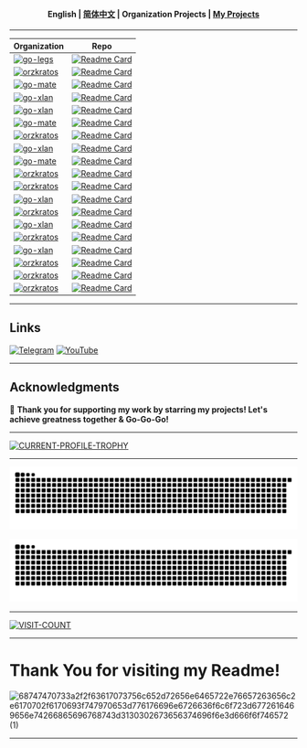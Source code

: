 <h4 align="center"><strong>English</strong> | <a href="./README.zh.md">简体中文</a> | <strong>Organization Projects</strong> | <a href="../README.md">My Projects</a></h4>

---

<div style="margin-left:auto; margin-right:auto;">

<!-- 这是一个注释，它不会在渲染时显示出来，这是项目列表的起始位置 -->

| **Organization** | **Repo** |
|------------------|----------|
| [![go-legs](https://img.shields.io/badge/go+legs-%23DC143C.svg?style=flat&logoColor=white)](https://github.com/go-legs) | [![Readme Card](https://github-readme-stats.vercel.app/api/pin/?username=go-legs&repo=.github&theme=apprentice)](https://github.com/go-legs/.github) |
| [![orzkratos](https://img.shields.io/badge/orzkratos-%2391C4A4.svg?style=flat&logoColor=white)](https://github.com/orzkratos) | [![Readme Card](https://github-readme-stats.vercel.app/api/pin/?username=orzkratos&repo=apmkratos&theme=highcontrast)](https://github.com/orzkratos/apmkratos) |
| [![go-mate](https://img.shields.io/badge/go+mate-%2335A8D5.svg?style=flat&logoColor=white)](https://github.com/go-mate) | [![Readme Card](https://github-readme-stats.vercel.app/api/pin/?username=go-mate&repo=depbump&theme=algolia)](https://github.com/go-mate/depbump) |
| [![go-xlan](https://img.shields.io/badge/go+xlan-%23FF6347.svg?style=flat&logoColor=white)](https://github.com/go-xlan) | [![Readme Card](https://github-readme-stats.vercel.app/api/pin/?username=go-xlan&repo=gogitv5git&theme=catppuccin_latte)](https://github.com/go-xlan/gogitv5git) |
| [![go-xlan](https://img.shields.io/badge/go+xlan-%237D4B91.svg?style=flat&logoColor=white)](https://github.com/go-xlan) | [![Readme Card](https://github-readme-stats.vercel.app/api/pin/?username=go-xlan&repo=elasticapm&theme=nightowl)](https://github.com/go-xlan/elasticapm) |
| [![go-mate](https://img.shields.io/badge/go+mate-%23F09F3B.svg?style=flat&logoColor=white)](https://github.com/go-mate) | [![Readme Card](https://github-readme-stats.vercel.app/api/pin/?username=go-mate&repo=replicago&theme=gruvbox)](https://github.com/go-mate/replicago) |
| [![orzkratos](https://img.shields.io/badge/orzkratos-%237D4B91.svg?style=flat&logoColor=white)](https://github.com/orzkratos) | [![Readme Card](https://github-readme-stats.vercel.app/api/pin/?username=orzkratos&repo=swaggokratos&theme=shadow_green)](https://github.com/orzkratos/swaggokratos) |
| [![go-xlan](https://img.shields.io/badge/go+xlan-%23DC143C.svg?style=flat&logoColor=white)](https://github.com/go-xlan) | [![Readme Card](https://github-readme-stats.vercel.app/api/pin/?username=go-xlan&repo=gogitosgcm&theme=kacho_ga)](https://github.com/go-xlan/gogitosgcm) |
| [![go-mate](https://img.shields.io/badge/go+mate-%2320B2AA.svg?style=flat&logoColor=white)](https://github.com/go-mate) | [![Readme Card](https://github-readme-stats.vercel.app/api/pin/?username=go-mate&repo=.github&theme=solarized-light)](https://github.com/go-mate/.github) |
| [![orzkratos](https://img.shields.io/badge/orzkratos-%238A2BE2.svg?style=flat&logoColor=white)](https://github.com/orzkratos) | [![Readme Card](https://github-readme-stats.vercel.app/api/pin/?username=orzkratos&repo=zapzkratos&theme=catppuccin_mocha)](https://github.com/orzkratos/zapzkratos) |
| [![orzkratos](https://img.shields.io/badge/orzkratos-%2335A8D5.svg?style=flat&logoColor=white)](https://github.com/orzkratos) | [![Readme Card](https://github-readme-stats.vercel.app/api/pin/?username=orzkratos&repo=vue3kratos&theme=calm)](https://github.com/orzkratos/vue3kratos) |
| [![go-xlan](https://img.shields.io/badge/go+xlan-%2320B2AA.svg?style=flat&logoColor=white)](https://github.com/go-xlan) | [![Readme Card](https://github-readme-stats.vercel.app/api/pin/?username=go-xlan&repo=redissuo&theme=merko)](https://github.com/go-xlan/redissuo) |
| [![orzkratos](https://img.shields.io/badge/orzkratos-%23F7931E.svg?style=flat&logoColor=white)](https://github.com/orzkratos) | [![Readme Card](https://github-readme-stats.vercel.app/api/pin/?username=orzkratos&repo=authkratos&theme=ambient_gradient)](https://github.com/orzkratos/authkratos) |
| [![go-xlan](https://img.shields.io/badge/go+xlan-%23FF5733.svg?style=flat&logoColor=white)](https://github.com/go-xlan) | [![Readme Card](https://github-readme-stats.vercel.app/api/pin/?username=go-xlan&repo=goyamlv3up&theme=omni)](https://github.com/go-xlan/goyamlv3up) |
| [![orzkratos](https://img.shields.io/badge/orzkratos-%23F7931E.svg?style=flat&logoColor=white)](https://github.com/orzkratos) | [![Readme Card](https://github-readme-stats.vercel.app/api/pin/?username=orzkratos&repo=gormkratos&theme=vision-friendly-dark)](https://github.com/orzkratos/gormkratos) |
| [![go-xlan](https://img.shields.io/badge/go+xlan-%233CB371.svg?style=flat&logoColor=white)](https://github.com/go-xlan) | [![Readme Card](https://github-readme-stats.vercel.app/api/pin/?username=go-xlan&repo=.github&theme=moltack)](https://github.com/go-xlan/.github) |
| [![orzkratos](https://img.shields.io/badge/orzkratos-%23F2D330.svg?style=flat&logoColor=white)](https://github.com/orzkratos) | [![Readme Card](https://github-readme-stats.vercel.app/api/pin/?username=orzkratos&repo=erkkratos&theme=neon)](https://github.com/orzkratos/erkkratos) |
| [![orzkratos](https://img.shields.io/badge/orzkratos-%2395C59D.svg?style=flat&logoColor=white)](https://github.com/orzkratos) | [![Readme Card](https://github-readme-stats.vercel.app/api/pin/?username=orzkratos&repo=wire2kratos&theme=cobalt2)](https://github.com/orzkratos/wire2kratos) |
| [![orzkratos](https://img.shields.io/badge/orzkratos-%2391C4A4.svg?style=flat&logoColor=white)](https://github.com/orzkratos) | [![Readme Card](https://github-readme-stats.vercel.app/api/pin/?username=orzkratos&repo=.github&theme=darcula)](https://github.com/orzkratos/.github) |

<!-- 这是一个注释，它不会在渲染时显示出来，这是项目列表的终止位置 -->

</div>

---

## Links

[![Telegram](https://img.shields.io/badge/-Telegram-f5e0dc?style=for-the-badge&logo=telegram&logoColor=27A0D9)](https://t.me/yyle88)
[![YouTube](https://img.shields.io/badge/-YouTube-f2cdcd?style=for-the-badge&logo=YouTube&logoColor=FF0000)](https://www.youtube.com/@%E6%9D%A8%E4%BA%A6%E4%B9%901990/videos)

---

## Acknowledgments

🌟 **Thank you for supporting my work by starring my projects! Let's achieve greatness together & Go-Go-Go!**

---

[![CURRENT-PROFILE-TROPHY](https://github-profile-trophy.vercel.app/?username=yyle88)](https://github.com/yyle88)

---

![github contribution grid snake animation](https://raw.githubusercontent.com/yyle88/yyle88/snake/github-contribution-grid-snake-dark.svg#gh-dark-mode-only)

![github contribution grid snake animation](https://raw.githubusercontent.com/yyle88/yyle88/snake/github-contribution-grid-snake.svg#gh-light-mode-only)

---

[![VISIT-COUNT](https://visitcount.itsvg.in/api?id=yyle88&label=profile-views&pretty=true)](https://visitcount.itsvg.in)

---

# Thank You for visiting my Readme!

![68747470733a2f2f63617073756c652d72656e6465722e76657263656c2e6170702f6170693f747970653d776176696e6726636f6c6f723d6772616469656e74266865696768743d3130302673656374696f6e3d666f6f746572 (1)](https://github.com/user-attachments/assets/e599b0c5-b812-4e11-908a-2bdec8c97c5f)

---

